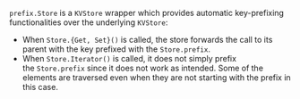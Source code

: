 `prefix.Store` is a `KVStore` wrapper which provides automatic key-prefixing functionalities over the underlying `KVStore`:

-   When `Store.{Get, Set}()` is called, the store forwards the call to its parent with the key prefixed with the `Store.prefix`.
-   When `Store.Iterator()` is called, it does not simply prefix the `Store.prefix` since it does not work as intended. Some of the elements are traversed even when they are not starting with the prefix in this case.